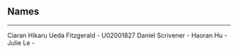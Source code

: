 ## Names
----------------------------------------------------
Ciaran Hikaru Ueda Fitzgerald - U02001827
Daniel Scrivener - 
Haoran Hu - 
Julie Le - 
